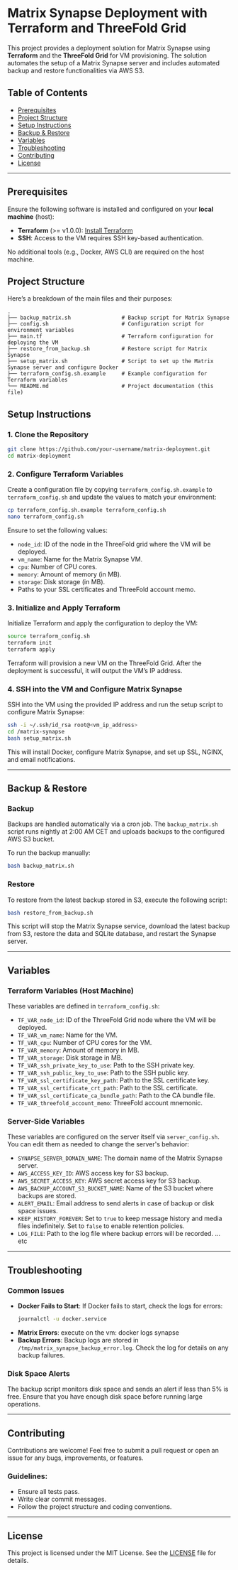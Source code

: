 # Matrix Synapse Deployment with Terraform and ThreeFold Grid

This project provides a deployment solution for Matrix Synapse using **Terraform** and the **ThreeFold Grid** for VM provisioning. The solution automates the setup of a Matrix Synapse server and includes automated backup and restore functionalities via AWS S3.

## Table of Contents
- [Prerequisites](#prerequisites)
- [Project Structure](#project-structure)
- [Setup Instructions](#setup-instructions)
- [Backup & Restore](#backup--restore)
- [Variables](#variables)
- [Troubleshooting](#troubleshooting)
- [Contributing](#contributing)
- [License](#license)

---

## Prerequisites
Ensure the following software is installed and configured on your **local machine** (host):
- **Terraform** (>= v1.0.0): [Install Terraform](https://www.terraform.io/downloads.html)
- **SSH**: Access to the VM requires SSH key-based authentication.

No additional tools (e.g., Docker, AWS CLI) are required on the host machine.

## Project Structure
Here’s a breakdown of the main files and their purposes:

```
.
├── backup_matrix.sh                # Backup script for Matrix Synapse
├── config.sh                       # Configuration script for environment variables
├── main.tf                         # Terraform configuration for deploying the VM
├── restore_from_backup.sh          # Restore script for Matrix Synapse
├── setup_matrix.sh                 # Script to set up the Matrix Synapse server and configure Docker
├── terraform_config.sh.example     # Example configuration for Terraform variables
└── README.md                       # Project documentation (this file)
```

## Setup Instructions

### 1. Clone the Repository
```bash
git clone https://github.com/your-username/matrix-deployment.git
cd matrix-deployment
```

### 2. Configure Terraform Variables
Create a configuration file by copying `terraform_config.sh.example` to `terraform_config.sh` and update the values to match your environment:

```bash
cp terraform_config.sh.example terraform_config.sh
nano terraform_config.sh
```

Ensure to set the following values:
- `node_id`: ID of the node in the ThreeFold grid where the VM will be deployed.
- `vm_name`: Name for the Matrix Synapse VM.
- `cpu`: Number of CPU cores.
- `memory`: Amount of memory (in MB).
- `storage`: Disk storage (in MB).
- Paths to your SSL certificates and ThreeFold account memo.

### 3. Initialize and Apply Terraform
Initialize Terraform and apply the configuration to deploy the VM:

```bash
source terraform_config.sh
terraform init
terraform apply
```

Terraform will provision a new VM on the ThreeFold Grid. After the deployment is successful, it will output the VM’s IP address.

### 4. SSH into the VM and Configure Matrix Synapse
SSH into the VM using the provided IP address and run the setup script to configure Matrix Synapse:

```bash
ssh -i ~/.ssh/id_rsa root@<vm_ip_address>
cd /matrix-synapse
bash setup_matrix.sh
```

This will install Docker, configure Matrix Synapse, and set up SSL, NGINX, and email notifications.

---

## Backup & Restore

### Backup
Backups are handled automatically via a cron job. The `backup_matrix.sh` script runs nightly at 2:00 AM CET and uploads backups to the configured AWS S3 bucket.

To run the backup manually:
```bash
bash backup_matrix.sh
```

### Restore
To restore from the latest backup stored in S3, execute the following script:

```bash
bash restore_from_backup.sh
```

This script will stop the Matrix Synapse service, download the latest backup from S3, restore the data and SQLite database, and restart the Synapse server.

---

## Variables

### Terraform Variables (Host Machine)
These variables are defined in `terraform_config.sh`:

- `TF_VAR_node_id`: ID of the ThreeFold Grid node where the VM will be deployed.
- `TF_VAR_vm_name`: Name for the VM.
- `TF_VAR_cpu`: Number of CPU cores for the VM.
- `TF_VAR_memory`: Amount of memory in MB.
- `TF_VAR_storage`: Disk storage in MB.
- `TF_VAR_ssh_private_key_to_use`: Path to the SSH private key.
- `TF_VAR_ssh_public_key_to_use`: Path to the SSH public key.
- `TF_VAR_ssl_certificate_key_path`: Path to the SSL certificate key.
- `TF_VAR_ssl_certificate_crt_path`: Path to the SSL certificate.
- `TF_VAR_ssl_certificate_ca_bundle_path`: Path to the CA bundle file.
- `TF_VAR_threefold_account_memo`: ThreeFold account mnemonic.

### Server-Side Variables
These variables are configured on the server itself via `server_config.sh`. You can edit them as needed to change the server's behavior:

- `SYNAPSE_SERVER_DOMAIN_NAME`: The domain name of the Matrix Synapse server.
- `AWS_ACCESS_KEY_ID`: AWS access key for S3 backup.
- `AWS_SECRET_ACCESS_KEY`: AWS secret access key for S3 backup.
- `AWS_BACKUP_ACCOUNT_S3_BUCKET_NAME`: Name of the S3 bucket where backups are stored.
- `ALERT_EMAIL`: Email address to send alerts in case of backup or disk space issues.
- `KEEP_HISTORY_FOREVER`: Set to `true` to keep message history and media files indefinitely. Set to `false` to enable retention policies.
- `LOG_FILE`: Path to the log file where backup errors will be recorded.
... etc

---

## Troubleshooting

### Common Issues
- **Docker Fails to Start**: If Docker fails to start, check the logs for errors:
    ```bash
    journalctl -u docker.service
    ```
- **Matrix Errors**: execute on the vm: docker logs synapse
- **Backup Errors**: Backup logs are stored in `/tmp/matrix_synapse_backup_error.log`. Check the log for details on any backup failures.

### Disk Space Alerts
The backup script monitors disk space and sends an alert if less than 5% is free. Ensure that you have enough disk space before running large operations.

---

## Contributing
Contributions are welcome! Feel free to submit a pull request or open an issue for any bugs, improvements, or features.

### Guidelines:
- Ensure all tests pass.
- Write clear commit messages.
- Follow the project structure and coding conventions.

---

## License
This project is licensed under the MIT License. See the [LICENSE](LICENSE) file for details.
